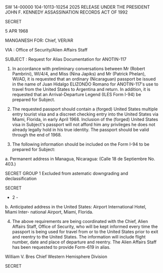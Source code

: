 SW
14-00000
104-10113-10254
2025 RELEASE UNDER THE PRESIDENT JOHN F. KENNEDY ASSASSINATION RECORDS ACT OF 1992

SECRET

5 APR 1968

MANGANESH FOR: Chief, VER/AR

VIA : Office of Security/Alien Affairs Staff

SUBJECT : Request for Alias Documentation for
ANOTIN-117

1. In accordance with preliminary conversations between Mr (Robert Pambrini), WI/4/4, and Miss (Nina Japiks)
and Mr (Patrick Phelan), WI/AD, it is requested that an
ordinary (Nicaraguan) passport be issued in the name of
Juan Hidalgo ELIZONDO Romano for ANOTIN-117's use to
travel from the United States to Argentina and return.
In addition, it is requested that an Arrival-Departure
Legend (ILES Form I-94) be prepared for Subject.

2. The requested passport should contain a (forged)
United States multiple entry tourist visa and a discreet
checking entry into the United States via Miami, Florida,
in early April 1968. Inclusion of the (forged) United
States visa in Subject's passport will not afford him any
privileges he does not already legally hold in his true
identity. The passport should be valid through the end
of 1968.

3. The following information should be included on
the Form I-94 to be prepared for Subject:

a. Permanent address in Managua, Nicaragua:
(Calle 18 de Septiembre No. 403.)

SECRET
GROUP 1
Excluded from astematic
downgrading and
declassification

SECRET

- 2 -

b. Anticipated address in the United States:
Airport International Hotel, Miami Inter-
national Airport, Miami, Florida.

4. The above requirements are being coordinated with
the Chief, Alien Affairs Staff, Office of Security, who
will be kept informed every time the passport is being used
for travel from or to the United States prior to exit and
reentry to the United States. The information will include
flight number, date and place of departure and reentry.
The Alien Affairs Staff has been requested to provide
Form-619 in alias.

William V. Bres
Chief
Western Hemisphere Division

SECRET

